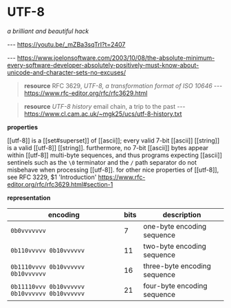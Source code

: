 # UTF-8

_a brilliant and beautiful hack_

--- <https://youtu.be/_mZBa3sqTrI?t=2407>

--- <https://www.joelonsoftware.com/2003/10/08/the-absolute-minimum-every-software-developer-absolutely-positively-must-know-about-unicode-and-character-sets-no-excuses/>

> **resource** RFC 3629, _UTF-8, a transformation format of ISO 10646_ --- <https://www.rfc-editor.org/rfc/rfc3629.html>

> **resource** _UTF-8 history_ email chain, a trip to the past --- <https://www.cl.cam.ac.uk/~mgk25/ucs/utf-8-history.txt>

**properties**

[[utf-8]] is a [[set#superset]] of [[ascii]]; every valid 7-bit [[ascii]] [[string]] is a valid [[utf-8]] [[string]]. furthermore, no 7-bit [[ascii]] bytes appear within [[utf-8]] multi-byte sequences, and thus programs expecting [[ascii]] sentinels such as the `\0` terminator and the `/` path separator do not misbehave when processing [[utf-8]]. for other nice properties of [[utf-8]], see RFC 3229, $1 'Introduction' <https://www.rfc-editor.org/rfc/rfc3629.html#section-1>

**representation**

| encoding                                      | bits | description                  |
| --------------------------------------------- | ---- | ---------------------------- |
| `0b0vvvvvvv`                                  | 7    | one-byte encoding sequence   |
| `0b110vvvvv 0b10vvvvvv`                       | 11   | two-byte encoding sequence   |
| `0b1110vvvv 0b10vvvvvv 0b10vvvvvv`            | 16   | three-byte encoding sequence |
| `0b11110vvv 0b10vvvvvv 0b10vvvvvv 0b10vvvvvv` | 21   | four-byte encoding sequence  |
